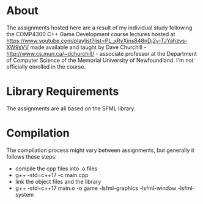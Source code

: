 # About
The assignments hosted here are a result of my individual study following the COMP4300 C++ Game Development course lectures hosted at https://www.youtube.com/playlist?list=PL_xRyXins848nDj2v-TJYahzvs-XW9sVV made available and taught by Dave Churchill - http://www.cs.mun.ca/~dchurchill/ - associate professor at the Department of Computer Science of the Memorial University of Newfoundland. I'm not officially enrolled in the course.

# Library Requirements
The assignments are all based on the SFML library.

# Compilation
The compilation process might vary between assignments, but generally it follows these steps:
- compile the cpp files into .o files
- g++ -std=c++17 -c main.cpp
- link the object files and the library
- g++ -std=c++17 main.o -o game -lsfml-graphics -lsfml-window -lsfml-system
